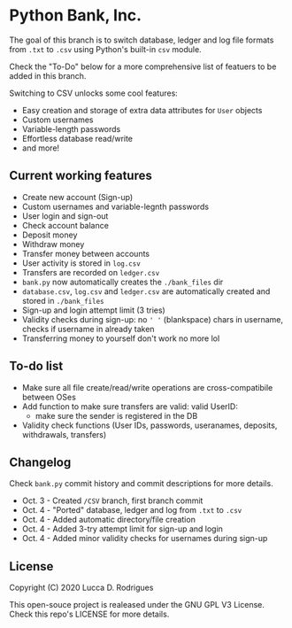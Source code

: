# Python Bank, Inc.

The goal of this branch is to switch database, ledger and log file formats from `.txt` to `.csv` using Python's built-in `csv` module.

Check the "To-Do" below for a more comprehensive list of featuers to be added in this branch.

Switching to CSV unlocks some cool features:
* Easy creation and storage of extra data attributes for `User` objects
* Custom usernames
* Variable-length passwords
* Effortless database read/write
* and more!

## Current working features
* Create new account (Sign-up)
* Custom usernames and variable-legnth passwords 
* User login and sign-out
* Check account balance
* Deposit money
* Withdraw money
* Transfer money between accounts
* User activity is stored in `log.csv`
* Transfers are recorded on `ledger.csv`
* `bank.py` now automatically creates the `./bank_files` dir 
* `database.csv`, `log.csv` and `ledger.csv` are automatically created and stored in `./bank_files`
* Sign-up and login attempt limit (3 tries)
* Validity checks during sign-up: no `' '` (blankspace) chars in username, checks if username in already taken 
* Transferring money to yourself don't work no more lol

 
## To-do list

* Make sure all file create/read/write operations are cross-compatibile between OSes
* Add function to make sure transfers are valid: valid UserID:
  * make sure the sender is registered in the DB
* Validity check functions (User IDs, passwords, useranames, deposits, withdrawals, transfers)

## Changelog
Check `bank.py` commit history and commit descriptions for more details.
* Oct. 3 - Created `/CSV` branch, first branch commit
* Oct. 4 - "Ported" database, ledger and log from `.txt` to `.csv`
* Oct. 4 - Added automatic directory/file creation
* Oct. 4 - Added 3-try attempt limit for sign-up and login
* Oct. 4 - Added minor validity checks for usernames during sign-up 


## License

Copyright (C) 2020 Lucca D. Rodrigues

This open-souce project is realeased under the GNU GPL V3 License. Check this repo's LICENSE for more details.
